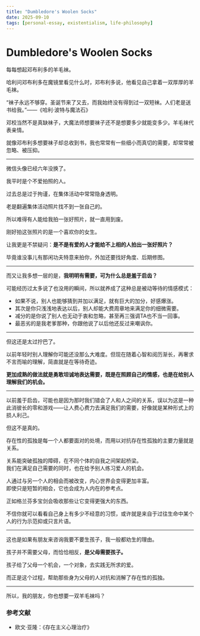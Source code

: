 ```yaml
---
title: "Dumbledore's Woolen Socks"
date: 2025-09-10
tags: [personal-essay, existentialism, life-philosophy]
---
```


# Dumbledore's Woolen Socks


每每想起邓布利多的羊毛袜。

哈利问邓布利多在魔镜里看见什么时，邓布利多说，他看见自己拿着一双厚厚的羊毛袜。

“袜子永远不够穿。圣诞节来了又去，而我始终没有得到过一双短袜。人们老是送书给我。”——《哈利·波特与魔法石》

邓校当然不是真缺袜子，大魔法师想要袜子还不是想要多少就能变多少。羊毛袜代表亲情。

就像邓布利多想要袜子却总收到书，我也常常有一些细小而真切的需要，却常常被忽略、被压抑。

---

微信头像已经六年没换了。

我平时是个不爱拍照的人。

过去总是过于拘谨，在集体活动中常常隐身透明。

老是翻遍集体活动照片找不到一张自己的。

所以难得有人能给我拍一张好照片，就一直用到废。

刚好拍这张照片的是一个喜欢你的女生。

让我更是不禁疑问：**是不是有爱的人才能给不上相的人拍出一张好照片？**

毕竟谁没事儿有那闲功夫特意来拍你，外加还要找好角度、后期修图。

---

而又让我多想一层的是，**我明明有需要，可为什么总是羞于启齿？**

可能经历过太多说了也没用的瞬间，所以就养成了这种总是被动等待的情感模式：
- 如果不说，别人也能够猜到并加以满足，就有巨大的加分，好感爆涨。
- 其次是你只浅浅地表达以后，别人却能大费周章地来满足你的细微需要。
- 减分的是你说了别人也无动于衷和忽略，甚至再三强调TA也不当一回事。
- 最恶劣的是我老爹那种，你跟他说了以后他还反过来嘲讽你。

---

但这还是太过拧巴了。

以前年轻时别人理解你可能还没那么大难度。但现在随着心智和阅历渐长，再奢求不言而喻的理解，简直就是在等待奇迹。

**更加成熟的做法就是勇敢坦诚地表达需要，既是在照顾自己的情感，也是在给别人理解我们的机会。**

---

以前羞于启齿，可能也是因为那时我们错会了人和人之间的关系，误以为这是一种此消彼长的零和游戏——让人费心费力去满足我们的需要，好像就是某种形式上的损人利己。

但这不是真的。

存在性的孤独是每一个人都要面对的处境，而用以对抗存在性孤独的主要力量就是关系。

关系能突破孤独的障碍，在不同个体的自我之间架起桥梁。  
我们在满足自己需要的同时，也在给予别人练习爱人的机会。

人通过与另一个人的相会而被改变，内心世界会变得更加丰富。  
即使只是短暂的相会，它也会成为人内在的参考点。

正如格兰芬多宝剑会吸收那些让它变得更强大的东西。

不信你就可以看看自己身上有多少不经意的习惯，或许就是来自于过往生命中某个人的行为示范抑或只言片语。

---

这也是如果有朋友来咨询我要不要生孩子，我一般都劝生的理由。

孩子并不需要父母，而恰恰相反，**是父母需要孩子。**

孩子给了父母一个机会，一个对象，去实践无所求的爱。

而正是这个过程，帮助那些身为父母的人对抗和消解了存在性的孤独。

---

所以，我的朋友，你也想要一双羊毛袜吗？

### **参考文献**

- 欧文·亚隆：《存在主义心理治疗》
